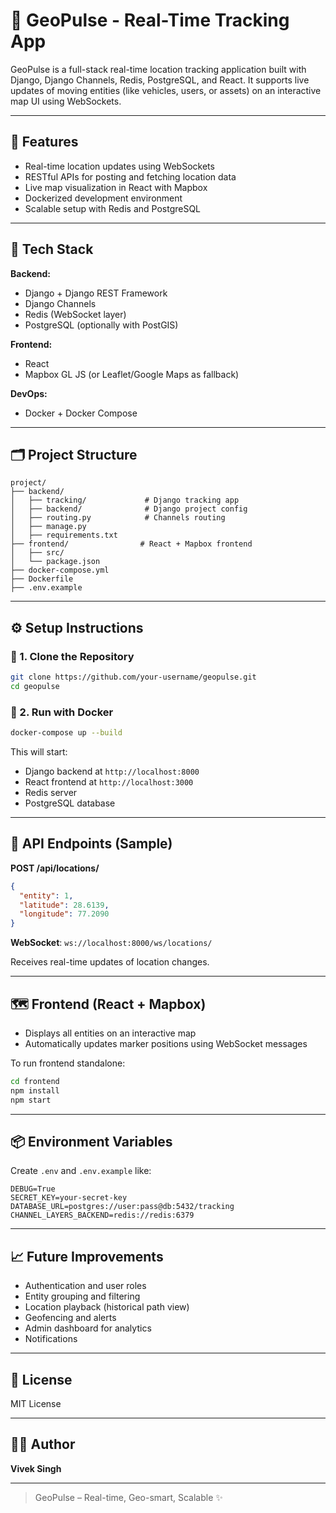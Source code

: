 # 📍 GeoPulse - Real-Time Tracking App

GeoPulse is a full-stack real-time location tracking application built with Django, Django Channels, Redis, PostgreSQL, and React. It supports live updates of moving entities (like vehicles, users, or assets) on an interactive map UI using WebSockets.

---

## 🚀 Features
- Real-time location updates using WebSockets
- RESTful APIs for posting and fetching location data
- Live map visualization in React with Mapbox
- Dockerized development environment
- Scalable setup with Redis and PostgreSQL

---

## 🧱 Tech Stack

**Backend:**
- Django + Django REST Framework
- Django Channels
- Redis (WebSocket layer)
- PostgreSQL (optionally with PostGIS)

**Frontend:**
- React
- Mapbox GL JS (or Leaflet/Google Maps as fallback)

**DevOps:**
- Docker + Docker Compose

---

## 🗂️ Project Structure

```
project/
├── backend/
│   ├── tracking/             # Django tracking app
│   ├── backend/              # Django project config
│   ├── routing.py            # Channels routing
│   ├── manage.py
│   ├── requirements.txt
├── frontend/                # React + Mapbox frontend
│   ├── src/
│   └── package.json
├── docker-compose.yml
├── Dockerfile
├── .env.example
```

---

## ⚙️ Setup Instructions

### 🔧 1. Clone the Repository
```bash
git clone https://github.com/your-username/geopulse.git
cd geopulse
```

### 🐳 2. Run with Docker
```bash
docker-compose up --build
```
This will start:
- Django backend at `http://localhost:8000`
- React frontend at `http://localhost:3000`
- Redis server
- PostgreSQL database

---

## 🔌 API Endpoints (Sample)

**POST /api/locations/**
```json
{
  "entity": 1,
  "latitude": 28.6139,
  "longitude": 77.2090
}
```

**WebSocket**: `ws://localhost:8000/ws/locations/`

Receives real-time updates of location changes.

---

## 🗺️ Frontend (React + Mapbox)

- Displays all entities on an interactive map
- Automatically updates marker positions using WebSocket messages

To run frontend standalone:
```bash
cd frontend
npm install
npm start
```

---

## 📦 Environment Variables
Create `.env` and `.env.example` like:
```env
DEBUG=True
SECRET_KEY=your-secret-key
DATABASE_URL=postgres://user:pass@db:5432/tracking
CHANNEL_LAYERS_BACKEND=redis://redis:6379
```

---

## 📈 Future Improvements
- Authentication and user roles
- Entity grouping and filtering
- Location playback (historical path view)
- Geofencing and alerts
- Admin dashboard for analytics
- Notifications

---

## 📄 License
MIT License

---

## 👨‍💻 Author
**Vivek Singh** 

---

> GeoPulse – Real-time, Geo-smart, Scalable ✨
